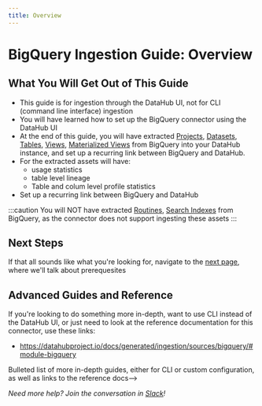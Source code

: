 ```yaml
---
title: Overview
---
```

# BigQuery Ingestion Guide: Overview

## What You Will Get Out of This Guide

* This guide is for ingestion through the DataHub UI, not for CLI (command line interface) ingestion
* You will have learned how to set up the BigQuery connector using the DataHub UI
* At the end of this guide, you will have extracted [Projects](https://cloud.google.com/bigquery/docs/resource-hierarchy#projects), [Datasets](https://cloud.google.com/bigquery/docs/datasets-intro), [Tables](https://cloud.google.com/bigquery/docs/tables-intro), [Views](https://cloud.google.com/bigquery/docs/views-intro), [Materialized Views](https://cloud.google.com/bigquery/docs/materialized-views-intro) from BigQuery into your DataHub instance, and set up a recurring link between BigQuery and DataHub.
* For the extracted assets will have:
  - usage statistics
  - table level lineage
  - Table and colum level profile statistics
* Set up a recurring link between BigQuery and DataHub

:::caution
You will NOT have extracted [Routines](https://cloud.google.com/bigquery/docs/routines), [Search Indexes](https://cloud.google.com/bigquery/docs/search-intro) from BigQuery, as the connector does not support ingesting these assets
:::

## Next Steps
If that all sounds like what you're looking for, navigate to the [next page](Setup.md), where we'll talk about prerequesites

## Advanced Guides and Reference
If you're looking to do something more in-depth, want to use CLI instead of the DataHub UI, or just need to look at
the reference documentation for this connector, use these links:
- https://datahubproject.io/docs/generated/ingestion/sources/bigquery/#module-bigquery

Bulleted list of more in-depth guides, either for CLI or custom configuration, as well as links to the reference docs-->

*Need more help? Join the conversation in [Slack](http://slack.datahubproject.io)!*